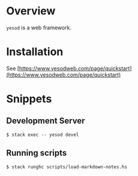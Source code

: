 # Overview

`yesod` is a web framework.

# Installation

See [https://www.yesodweb.com/page/quickstart](https://www.yesodweb.com/page/quickstart)

# Snippets

## Development Server

```
$ stack exec -- yesod devel
```

## Running scripts

```
$ stack runghc scripts/load-markdown-notes.hs
```
